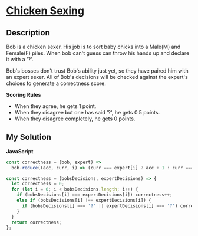 # [Chicken Sexing](https://www.codewars.com/kata/57ed40e3bd793e9c92000fcb)

## Description

Bob is a chicken sexer. His job is to sort baby chicks into a Male(M) and Female(F) piles. When bob can't guess can throw his hands up and declare it with a '?'.

Bob's bosses don't trust Bob's ability just yet, so they have paired him with an expert sexer. All of Bob's decisions will be checked against the expert's choices to generate a correctness score.

**Scoring Rules**

- When they agree, he gets 1 point.
- When they disagree but one has said '?', he gets 0.5 points.
- When they disagree completely, he gets 0 points.

## My Solution

**JavaScript**

```js
const correctness = (bob, expert) =>
  bob.reduce((acc, curr, i) => (curr === expert[i] ? acc + 1 : curr === '?' || expert[i] === '?' ? acc + 0.5 : acc), 0);
```

```js
const correctness = (bobsDecisions, expertDecisions) => {
  let correctness = 0;
  for (let i = 0; i < bobsDecisions.length; i++) {
    if (bobsDecisions[i] === expertDecisions[i]) correctness++;
    else if (bobsDecisions[i] !== expertDecisions[i]) {
      if (bobsDecisions[i] === '?' || expertDecisions[i] === '?') correctness += 0.5;
    }
  }
  return correctness;
};
```

